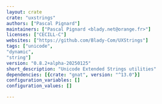 ```yaml
---
layout: crate
crate: "uxstrings"
authors: ["Pascal Pignard"]
maintainers: ["Pascal Pignard <blady.net@orange.fr>"]
licenses: ["CECILL-C"]
websites: ["https://github.com/Blady-Com/UXStrings"]
tags: ["unicode",
"dynamic",
"string"]
version: "0.8.2+alpha-20250125"
short_description: "Unicode Extended Strings utilities"
dependencies: [{crate: "gnat", version: "^13.0"}]
configuration_variables: []
configuration_values: []

---
```



